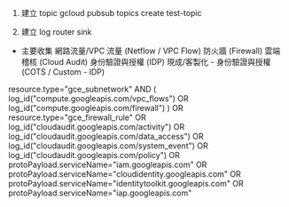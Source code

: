 1. 建立 topic
gcloud pubsub topics create test-topic

2. 建立 log router sink

* 主要收集
網路流量/VPC 流量 (Netflow / VPC Flow)
防火牆 (Firewall)
雲端稽核 (Cloud Audit)
身份驗證與授權 (IDP)
現成/客製化 - 身份驗證與授權 (COTS / Custom - IDP)

resource.type="gce_subnetwork" AND (
  log_id("compute.googleapis.com/vpc_flows") OR
  log_id("compute.googleapis.com/firewall")
)
OR resource.type="gce_firewall_rule"
OR log_id("cloudaudit.googleapis.com/activity")
OR log_id("cloudaudit.googleapis.com/data_access")
OR log_id("cloudaudit.googleapis.com/system_event")
OR log_id("cloudaudit.googleapis.com/policy")
OR protoPayload.serviceName="iam.googleapis.com"
OR protoPayload.serviceName="cloudidentity.googleapis.com"
OR protoPayload.serviceName="identitytoolkit.googleapis.com"
OR protoPayload.serviceName="iap.googleapis.com"

